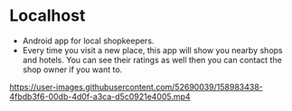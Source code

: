 # Localhost

- Android app for local shopkeepers. 
- Every time you visit a new place, this app will show you nearby
shops and hotels. You can see their ratings as well then you can
contact the shop owner if you want to.

https://user-images.githubusercontent.com/52690039/158983438-4fbdb3f6-00db-4d0f-a3ca-d5c0921e4005.mp4


